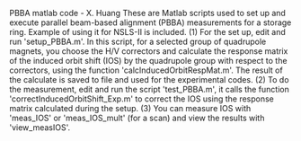 PBBA matlab code - X. Huang
These are Matlab scripts used to set up and execute parallel beam-based alignment (PBBA) measurements for a storage ring. Example of using it for NSLS-II is included. 
(1) For the set up, edit and run 'setup_PBBA.m'. In this script, for a selected group of quadrupole magnets, you choose the H/V correctors and calculate the response matrix of the induced orbit shift (IOS) 
by the quadrupole group with respect to the correctors, using the function 'calcInducedOrbitRespMat.m'. The result of the calculate is saved to file and used for the experimental codes.
(2) To do the measurement, edit and run the script 'test_PBBA.m', it calls the function 'correctInducedOrbitShift_Exp.m' to correct the IOS using the response matrix calculated during the setup.
(3) You can measure IOS with 'meas_IOS' or 'meas_IOS_mult' (for a scan) and view the results with 'view_measIOS'. 
